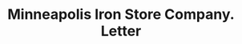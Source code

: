 ---
doi: 10.7916/D8XW5WTS
date_other: '1915'
date_other_textual: '1915'
form: correspondence
genre:
- Letters (correspondence)
name:
- Minneapolis Iron Store Company
object_in_context_url: https://biggert.cul.columbia.edu/items/view/ave_biggert_00650
subject_hierarchical_geographic:
- Minneapolis, Minnesota, United States
subject_name:
- Minneapolis Iron Store Company
title: Minneapolis Iron Store Company. Letter
sort_title: Minneapolis Iron Store Company. Letter
call_number: ave_biggert_00650
coordinates:
- 44.983333333333334,-93.26666666666667
pid: ave_biggert_00650
identifiers: ave_biggert_00650
thumbnail: https://derivativo-1.library.columbia.edu/iiif/2/ldpd:345638/full/!256,256/0/native.jpg
permalink: "/biggert/ave_biggert_00650/"
layout: iiif-image-page
---